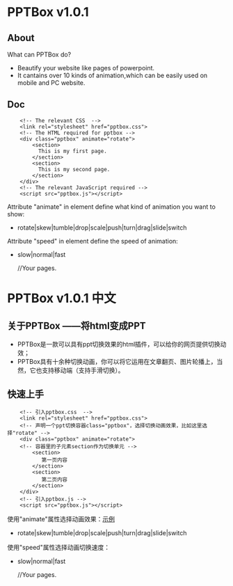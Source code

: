 # PPTBox v1.0.1
## About
What can PPTBox do?
*    Beautify your website like pages of powerpoint.
*    It cantains over 10 kinds of animation,which can be easily used on mobile and PC website.

## Doc

        <!-- The relevant CSS  -->
        <link rel="stylesheet" href="pptbox.css">
        <!-- The HTML required for pptbox -->
        <div class="pptbox" animate="rotate">
            <section>
              This is my first page.
            </section>
            <section>
              This is my second page.
            </section>
        </div>
        <!-- The relevant JavaScript required -->
        <script src="pptbox.js"></script>

Attribute "animate" in element define what kind of animation you want to show:
*    rotate|skew|tumble|drop|scale|push|turn|drag|slide|switch

Attribute "speed" in element define the speed of animation:
*    slow|normal|fast

        <div class="pptbox" animate="skew" speed="slow">
        	//Your pages.
        </div>

# PPTBox v1.0.1 中文
## 关于PPTBox ——将html变成PPT

*    PPTBox是一款可以具有ppt切换效果的html插件，可以给你的网页提供切换动效；
*    PPTBox具有十余种切换动画，你可以将它运用在文章翻页、图片轮播上，当然，它也支持移动端（支持手滑切换）。

## 快速上手

        <!-- 引入pptbox.css  -->
        <link rel="stylesheet" href="pptbox.css">
        <!-- 声明一个ppt切换容器class="pptbox"，选择切换动画效果，比如这里选择"rotate" -->
        <div class="pptbox" animate="rotate">
        <!-- 容器里的子元素section作为切换单元 -->
            <section>
               第一页内容
            </section>
            <section>
               第二页内容
            </section>
        </div>
        <!-- 引入pptbox.js -->
        <script src="pptbox.js"></script>

使用"animate"属性选择动画效果：<a href="http://yorkchan94.github.io/PPTBox">示例</a>
*    rotate|skew|tumble|drop|scale|push|turn|drag|slide|switch

使用"speed"属性选择动画切换速度：
*    slow|normal|fast

        <div class="pptbox" animate="skew" speed="slow">
        	//Your pages.
        </div>

